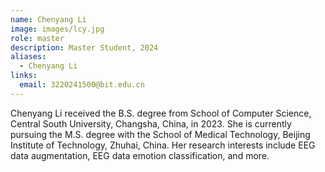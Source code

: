 ```yaml
---
name: Chenyang Li
image: images/lcy.jpg
role: master
description: Master Student, 2024
aliases:
  - Chenyang Li
links:
  email: 3220241500@bit.edu.cn
---
```

Chenyang Li received the B.S. degree from School of Computer Science, Central South University, Changsha, China, in 2023. She is currently pursuing the M.S. degree with the School of Medical Technology, Beijing Institute of Technology, Zhuhai, China. Her research interests include EEG data augmentation, EEG data emotion classification, and more.

